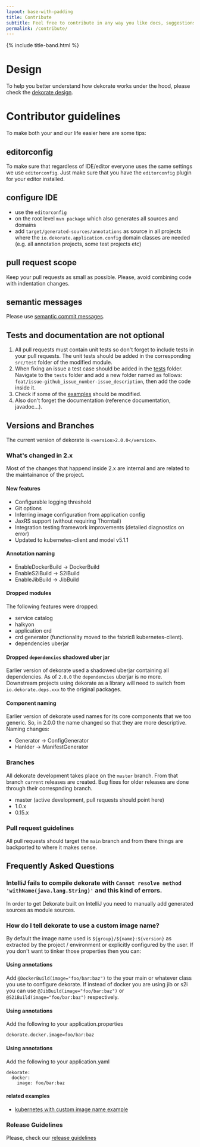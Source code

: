 ```yaml
---
layout: base-with-padding
title: Contribute
subtitle: Feel free to contribute in any way you like docs, suggestions, features, fixes tests.
permalink: /contribute/
---
```


{% include title-band.html %}

# Design

To help you better understand how dekorate works under the hood, please check the [dekorate design](/docs/design).

# Contributor guidelines

To make both your and our life easier here are some tips:

## editorconfig

To make sure that regardless of IDE/editor everyone uses the same settings we use `editorconfig`.
Just make sure that you have the `editorconfig` plugin for your editor installed.

## configure IDE

* use the `editorconfig`
* on the root level `mvn package` which also generates all sources and domains
* add `target/generated-sources/annotations` as source in all projects where the `io.dekorate.application.config` domain classes are needed (e.g. all annotation projects, some test projects etc)


## pull request scope

Keep your pull requests as small as possible.
Please, avoid combining code with indentation changes.

## semantic messages

Please use [semantic commit messages](https://seesparkbox.com/foundry/semantic_commit_messages).

## Tests and documentation are not optional

1. All pull requests must contain unit tests so don't forget to include tests in your pull requests. The unit tests should be added in the corresponding `src/test` folder of the modified module.
1. When fixing an issue a test case should be added in the [tests](https://github.com/dekorateio/dekorate/tree/master/tests) folder. Navigate to the `tests` folder and add a new folder named as follows: `feat/issue-github_issue_number-issue_description`, then add the code inside it.
1. Check if some of the [examples](https://github.com/dekorateio/dekorate/tree/master/examples) should be modified.
1. Also don't forget the documentation (reference documentation, javadoc...).

## Versions and Branches

The current version of dekorate is `<version>2.0.0</version>`.

### What's changed in 2.x

Most of the changes that happend inside 2.x are internal and are related to the maintainance of the project.

#### New features

- Configurable logging threshold
- Git options
- Inferring image configuration from application config
- JaxRS support (without requiring Thorntail)
- Integration testing framework improvements (detailed diagnostics on error)
- Updated to kubernetes-client and model v5.1.1

#### Annotation naming

- EnableDockerBuild -> DockerBuild
- EnableS2iBuild -> S2iBuild
- EnableJibBuild -> JibBuild

#### Dropped modules

The following features were dropped:

- service catalog
- halkyon
- application crd
- crd generator (functionality moved to the fabric8 kubernetes-client).
- dependencies uberjar

#### Dropped `dependencies` shadowed uber jar

Earlier version of dekorate used a shadowed uberjar containing all dependencies.
As of `2.0.0` the `dependencies` uberjar is no more.
Downstream projects using dekorate as a library will need to switch from `io.dekorate.deps.xxx` to the original packages.

#### Component naming

Earlier version of dekorate used names for its core components that we too generic.
So, in 2.0.0 the name changed so that they are more descriptive.
Naming changes:

- Generator -> ConfigGenerator
- Hanlder -> ManifestGenerator

### Branches

All dekorate development takes place on the `master` branch. From that branch `current` releases are created.
Bug fixes for older releases are done through their correspnding branch.

- master (active development, pull requests should point here)
- 1.0.x
- 0.15.x

### Pull request guidelines

All pull requests should target the `main` branch and from there things are backported to where it makes sense.


## Frequently Asked Questions

### IntelliJ fails to compile dekorate with `Cannot resolve method 'withName(java.lang.String)'` and this kind of errors.
In order to get Dekorate built on IntelliJ you need to manually add generated sources as module sources.


### How do I tell dekorate to use a custom image name?

By default the image name used is `${group}/${name}:${version}` as extracted by the project / environment or explicitly configured by the user.
If you don't want to tinker those properties then you can:

#### Using annotations

Add `@DockerBuild(image="foo/bar:baz")` to the your main or whatever class you use to configure dekorate. If instead of docker you are using jib or s2i you can use `@JibBuild(image="foo/bar:baz")` or `@S2iBuild(image="foo/bar:baz")` respectively.

#### Using annotations

Add the following to your application.properties

```
dekorate.docker.image=foo/bar:baz
```

#### Using annotations

Add the following to your application.yaml

```
dekorate:
  docker:
    image: foo/bar:baz
```

#### related examples
- [kubernetes with custom image name example](https://github.com/dekorateio/dekorate/tree/main/examples/kubernetes-with-custom-image-name-example)


### Release Guidelines
Please, check our [release guidelines]({{site.baseurl}}/release-guidelines)

[comment]: <> (## Want to get involved?)

[comment]: <> (By all means please do! We love contributions!)

[comment]: <> (Docs, Bug fixes, New features ... everything is important!)

[comment]: <> (Make sure you take a look at contributor [guidelines]&#40;assets/contributor-guidelines.md&#41;.)

[comment]: <> (Also, it can be useful to have a look at the dekorate [design]&#40;assets/design.md&#41;.)

